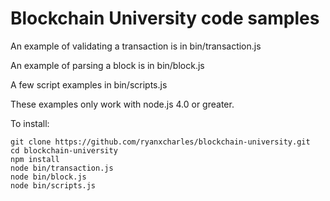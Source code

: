Blockchain University code samples
==================================
An example of validating a transaction is in bin/transaction.js

An example of parsing a block is in bin/block.js

A few script examples in bin/scripts.js

These examples only work with node.js 4.0 or greater.

To install:
```
git clone https://github.com/ryanxcharles/blockchain-university.git
cd blockchain-university
npm install
node bin/transaction.js
node bin/block.js
node bin/scripts.js
```
